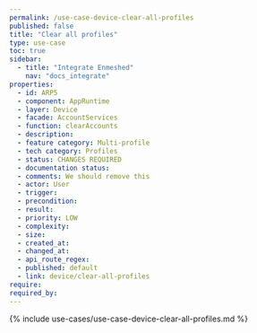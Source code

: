 ```yaml
---
permalink: /use-case-device-clear-all-profiles
published: false
title: "Clear all profiles"
type: use-case
toc: true
sidebar:
  - title: "Integrate Enmeshed"
    nav: "docs_integrate"
properties:
  - id: ARP5
  - component: AppRuntime
  - layer: Device
  - facade: AccountServices
  - function: clearAccounts
  - description:
  - feature category: Multi-profile
  - tech category: Profiles
  - status: CHANGES REQUIRED
  - documentation status:
  - comments: We should remove this
  - actor: User
  - trigger:
  - precondition:
  - result:
  - priority: LOW
  - complexity:
  - size:
  - created_at:
  - changed_at:
  - api_route_regex:
  - published: default
  - link: device/clear-all-profiles
require:
required_by:
---
```


{% include use-cases/use-case-device-clear-all-profiles.md %}
